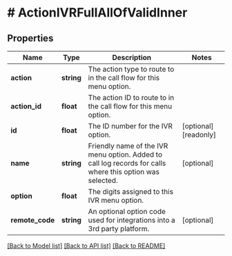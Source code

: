 # # ActionIVRFullAllOfValidInner

## Properties

Name | Type | Description | Notes
------------ | ------------- | ------------- | -------------
**action** | **string** | The action type to route to in the call flow for this menu option. |
**action_id** | **float** | The action ID to route to in the call flow for this menu option. |
**id** | **float** | The ID number for the IVR option. | [optional] [readonly]
**name** | **string** | Friendly name of the IVR menu option. Added to call log records for calls where this option was selected. | [optional]
**option** | **float** | The digits assigned to this IVR menu option. |
**remote_code** | **string** | An optional option code used for integrations into a 3rd party platform. | [optional]

[[Back to Model list]](../../README.md#models) [[Back to API list]](../../README.md#endpoints) [[Back to README]](../../README.md)
